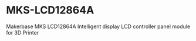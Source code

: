 # MKS-LCD12864A
Makerbase MKS LCD12864A Intelligent display LCD controller panel module for 3D Printer
